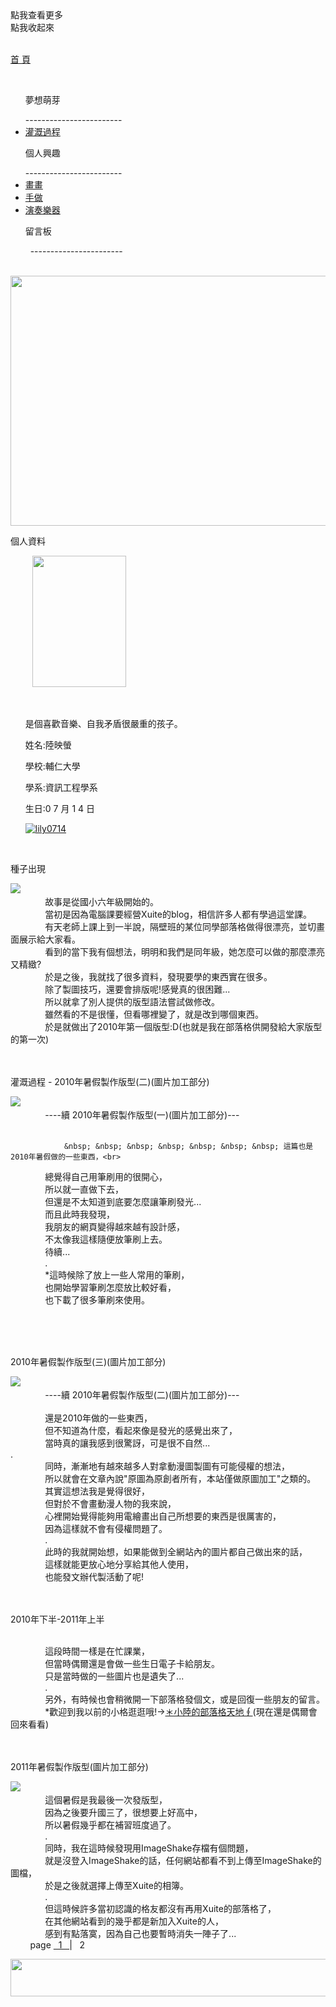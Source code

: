 <script src="https://ajax.googleapis.com/ajax/libs/jquery/3.2.1/jquery.min.js"></script>
<script type="text/javascript"> 
$(document).ready(function() { 
$(".categoryho").click(function(){
   $(".category").css({left:"-20px"});
   $(".categoryho").hide();
   $(".categoryhide").show();
});
$(".categoryhide").click(function(){
   $(".category").css({left:"-200px"});
   $(".categoryhide").hide();
   $(".categoryho").show();
});
$("h1").hide();
});
</script>
<link href="https://lily0714.github.io/insidepage.css" rel="stylesheet" type="text/css" media="all"> 

<body>
   <div class="categoryho">點我查看更多</div>
   <div class="categoryhide">點我收起來</div>
   <div class="category">
   <p id="cat_home"><a href="https://lily0714.github.io/">首 頁</a></p>
   <ul><p class="cat_item">夢想萌芽</p>
------------------------
   <li class="cat_inin"><a href="https://lily0714.github.io/dreamstory">灌溉過程</a></li>
   </ul>
   <ul><p class="cat_item">個人興趣</p>
   ------------------------
   <li class="cat_inin"><a href="https://lily0714.github.io/interest/draw">畫畫</a></li>
   <li class="cat_inin"><a href="https://lily0714.github.io/interest/diy">手做</a></li>
   <li class="cat_inin"><a href="https://lily0714.github.io/interest/music">演奏樂器</a></li>
   </ul>
   <ul><p class="cat_item">留言板</p>
   -----------------------
   </ul>
   </div>
   <div id="bantitle">
   <img id="banner" src="http://lily0714.github.io/20170424改.jpg" width="700" height="400">
  
   </div>
   <div id="WRAPPER">
      <div id="LSIDE">
          <div id="infor">
          <p class="infortitle">個人資料</p>
          <img class="ipic" src="http://lily0714.github.io/20170628.jpg" width="150" height="210">
          <ul><br>
          <p class="icontent">是個喜歡音樂、自我矛盾很嚴重的孩子。</p>
          <p class="icontent">姓名:陸映螢</p>
          <p class="icontent">學校:輔仁大學</p>
          <p class="icontent">學系:資訊工程學系</p>
          <p class="icontent">生日:0 7 月 1 4 日</p>
          <a href="https://github.com/lily0714" target="_blank"><img class="icon" src="https://lily0714.github.io/GitHub-Mark-32px.png" alt="lily0714"></a>
          </ul>
          </div>
      </div>
      <div id="CONTENT">
         <div class="dream1">
         <br>
         <p class="post">種子出現</p>
            <a href="https://lily0714.github.io/seed1.jpg" target="_blank"><img class="post1" src="https://lily0714.github.io/seed1.jpg" ></a>
            <div class="dcontent">
               故事是從國小六年級開始的。<br>
               當初是因為電腦課要經營Xuite的blog，相信許多人都有學過這堂課。<br>
               有天老師上課上到一半說，隔壁班的某位同學部落格做得很漂亮，並切畫面展示給大家看。<br>
               看到的當下我有個想法，明明和我們是同年級，她怎麼可以做的那麼漂亮又精緻?<br>
               於是之後，我就找了很多資料，發現要學的東西實在很多。<br>
               除了製圖技巧，還要會排版呢!感覺真的很困難...<br>
               所以就拿了別人提供的版型語法嘗試做修改。<br>
               雖然看的不是很懂，但看哪裡變了，就是改到哪個東西。<br>
               於是就做出了2010年第一個版型:D(也就是我在部落格供開發給大家版型的第一次)
            </div>
         </div>
         <div class="dream1">
         <br>
         <p class="post">灌溉過程 - 2010年暑假製作版型(二)(圖片加工部分)</p>
<a href="https://lily0714.github.io/2010seed14.png" target="_blank"><img class="post1" src="https://lily0714.github.io/2010seed14.png" ></a>
            <div class="dcontent">
               ----續 2010年暑假製作版型(一)(圖片加工部分)---<br><br>
               
                &nbsp; &nbsp; &nbsp; &nbsp; &nbsp; &nbsp; &nbsp; 這篇也是2010年暑假做的一些東西，<br>
               總覺得自己用筆刷用的很開心，<br>
               所以就一直做下去，<br>
               但還是不太知道到底要怎麼讓筆刷發光...<br>
               而且此時我發現，<br>
               我朋友的網頁變得越來越有設計感，<br>
               不太像我這樣隨便放筆刷上去。<br>
               待續...<br>
               .<br>
               *這時候除了放上一些人常用的筆刷，<br>
               也開始學習筆刷怎麼放比較好看，<br>
               也下載了很多筆刷來使用。<br>
            </div>
         </div>
         <div class="dream1">
         <br>
         <p class="post">2010年暑假製作版型(三)(圖片加工部分)</p>
<a href="https://lily0714.github.io/2010seed15.png" target="_blank"><img class="post1" src="https://lily0714.github.io/2010seed15.png" ></a>
            <div class="dcontent">
               ----續 2010年暑假製作版型(二)(圖片加工部分)---<br><br>
               還是2010年做的一些東西，<br>
               但不知道為什麼，看起來像是發光的感覺出來了，<br>
               當時真的讓我感到很驚訝，可是很不自然...<br>
               .<br>
               同時，漸漸地有越來越多人對拿動漫圖製圖有可能侵權的想法，<br>
               所以就會在文章內說"原圖為原創者所有，本站僅做原圖加工"之類的。<br>
               其實這想法我是覺得很好，<br>
               但對於不會畫動漫人物的我來說，<br>
               心裡開始覺得能夠用電繪畫出自己所想要的東西是很厲害的，<br>
               因為這樣就不會有侵權問題了。<br>
               .<br>
               此時的我就開始想，如果能做到全網站內的圖片都自己做出來的話，<br>
               這樣就能更放心地分享給其他人使用，<br>
               也能發文辦代製活動了呢!
            </div>
         </div>
         <div class="dream1">
         <br>
         <p class="post">2010年下半-2011年上半</p>
            <div class="dcontent">
               這段時間一樣是在忙課業，<br>
               但當時偶爾還是會做一些生日電子卡給朋友。<br>
               只是當時做的一些圖片也是遺失了...<br>
               .<br>
               另外，有時候也會稍微開一下部落格發個文，或是回復一些朋友的留言。<br>
               *歡迎到我以前的小格逛逛哦!-><a href="https://blog.xuite.net/r3456789/lily02">＊小陸的部落格天地∮</a>(現在還是偶爾會回來看看)
            </div>
         </div>
         <div class="dream1">
         <br>
         <p class="post">2011年暑假製作版型(圖片加工部分)</p>
<a href="https://lily0714.github.io/2011seed.png" target="_blank"><img class="post1" src="https://lily0714.github.io/2011seed.png" ></a>
            <div class="dcontent">
               這個暑假是我最後一次發版型，<br>
               因為之後要升國三了，很想要上好高中，<br>
               所以暑假幾乎都在補習班度過了。<br>
               .<br>
               同時，我在這時候發現用ImageShake存檔有個問題，<br>
               就是沒登入ImageShake的話，任何網站都看不到上傳至ImageShake的圖檔，<br>
               於是之後就選擇上傳至Xuite的相簿。<br>
               .<br>
               但這時候許多當初認識的格友都沒有再用Xuite的部落格了，<br>
               在其他網站看到的幾乎都是新加入Xuite的人，<br>
               感到有點落寞，因為自己也要暫時消失一陣子了...
            </div>
         </div>
         <div class="page">
&nbsp; &nbsp; &nbsp; &nbsp; page <a href="https://lily0714.github.io/dreamstory">&nbsp; 1 &nbsp; </a> | &nbsp; 2 &nbsp;
         </div>
      </div>   
   </div>
   <div id="FOOTER"> 
      <img src="http://lily0714.github.io/底.png" width="980" height="60">
   </div>
   </body>
